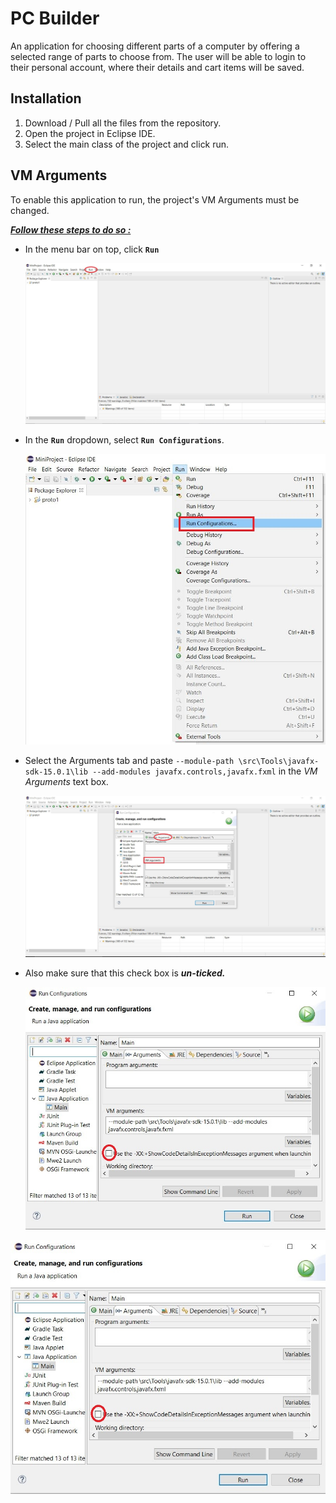 # PC Builder

An application for choosing different parts of a computer by offering a selected range of parts to choose from. The user will be able to login to their personal account, where their details and cart items will be saved.



## Installation

1. Download / Pull all the files from the repository.
2. Open the project in Eclipse IDE.
3. Select the main class of the project and click run.



## VM Arguments

To enable this application to run, the project's VM Arguments must be changed.

***<u>Follow these steps to do so :</u>***

- In the menu bar on top, click **`Run`** 

  <img src="imgs\c1.JPG" style="zoom:80%;" />

  

- In the **`Run`** dropdown, select **`Run Configurations`**. 

  <img src="imgs\c2.JPG" style="zoom:80%;" />

- Select the Arguments tab and paste `--module-path \src\Tools\javafx-sdk-15.0.1\lib --add-modules javafx.controls,javafx.fxml` in the *VM Arguments* text box.

  <img src="imgs\c3.JPG" style="zoom:80%;" />

- Also make sure that this check box is ***un-ticked.*** 

  <img src="imgs\c4.JPG" style="zoom:80%;" />

![alt text](https://github.com/Raven-coded/Coursera-test/blob/master/imgs/C4.jpg)

